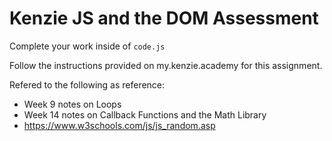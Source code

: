 # Kenzie JS and the DOM Assessment

Complete your work inside of `code.js`

Follow the instructions provided on my.kenzie.academy for this assignment.

Refered to the following as reference:

- Week 9 notes on Loops
- Week 14 notes on Callback Functions and the Math Library
- https://www.w3schools.com/js/js_random.asp